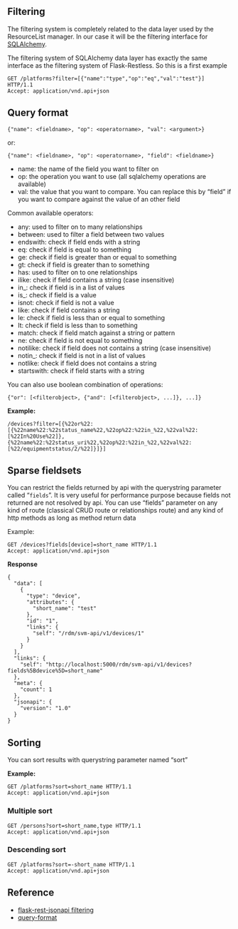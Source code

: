 <!--
SPDX-FileCopyrightText: 2020 - 2021
- Kotyba Alhaj Taha <kotyba.alhaj-taha@ufz.de>
- Norman Ziegner <norman.ziegner@ufz.de>
- Helmholtz Centre for Environmental Research GmbH - UFZ (UFZ, https://www.ufz.de)

SPDX-License-Identifier: HEESIL-1.0
-->

## Filtering
The filtering system is completely related to the data layer used by 
the ResourceList manager. In our case it will be the filtering interface for [SQLAlchemy](https://www.sqlalchemy.org/).


The filtering system of SQLAlchemy data layer has exactly the same interface as 
the filtering system of Flask-Restless. So this is a first example

````http
GET /platforms?filter=[{"name":"type","op":"eq","val":"test"}] HTTP/1.1
Accept: application/vnd.api+json

````

## Query format

`{"name": <fieldname>, "op": <operatorname>, "val": <argument>}`

or:

`{"name": <fieldname>, "op": <operatorname>, "field": <fieldname>}`

- name:	the name of the field you want to filter on
- op:	the operation you want to use (all sqlalchemy operations are available)
- val:	the value that you want to compare. You can replace this by 
“field” if you want to compare against the value of an other field

Common available operators:

- any: used to filter on to many relationships
- between: used to filter a field between two values
- endswith: check if field ends with a string
- eq: check if field is equal to something
- ge: check if field is greater than or equal to something
- gt: check if field is greater than to something
- has: used to filter on to one relationships
- ilike: check if field contains a string (case insensitive)
- in_: check if field is in a list of values
- is_: check if field is a value
- isnot: check if field is not a value
- like: check if field contains a string
- le: check if field is less than or equal to something
- lt: check if field is less than to something
- match: check if field match against a string or pattern
- ne: check if field is not equal to something
- notilike: check if field does not contains a string (case insensitive)
- notin_: check if field is not in a list of values
- notlike: check if field does not contains a string
- startswith: check if field starts with a string



You can also use boolean combination of operations:

`{"or": [<filterobject>, {"and": [<filterobject>, ...]}, ...]}`

__Example:__
```
/devices?filter=[{%22or%22:[{%22name%22:%22status_name%22,%22op%22:%22in_%22,%22val%22:[%22In%20Use%22]},{%22name%22:%22status_uri%22,%22op%22:%22in_%22,%22val%22:[%22/equipmentstatus/2/%22]}]}]
```
## Sparse fieldsets

You can restrict the fields returned by api with the querystring 
parameter called “`fields`”. It is very useful for performance purpose because 
fields not returned are not resolved by api. You can use “fields” parameter on 
any kind of route (classical CRUD route or 
relationships route) and any kind of http methods as long as method return data

Example:
````http
GET /devices?fields[device]=short_name HTTP/1.1
Accept: application/vnd.api+json
````
**Response**
````
{
  "data": [
    {
      "type": "device",
      "attributes": {
        "short_name": "test"
      },
      "id": "1",
      "links": {
        "self": "/rdm/svm-api/v1/devices/1"
      }
    }
  ],
  "links": {
    "self": "http://localhost:5000/rdm/svm-api/v1/devices?fields%5Bdevice%5D=short_name"
  },
  "meta": {
    "count": 1
  },
  "jsonapi": {
    "version": "1.0"
  }
}

````

## Sorting

You can sort results with querystring parameter named “sort”

__Example:__
```
GET /platforms?sort=short_name HTTP/1.1
Accept: application/vnd.api+json
```
### Multiple sort

````http
GET /persons?sort=short_name,type HTTP/1.1
Accept: application/vnd.api+json

````

### Descending sort

````http
GET /platforms?sort=-short_name HTTP/1.1
Accept: application/vnd.api+json
````
## Reference 
- [flask-rest-jsonapi filtering](https://flask-rest-jsonapi.readthedocs.io/en/latest/filtering.html)
- [query-format](https://flask-restless.readthedocs.io/en/stable/searchformat.html#query-format)